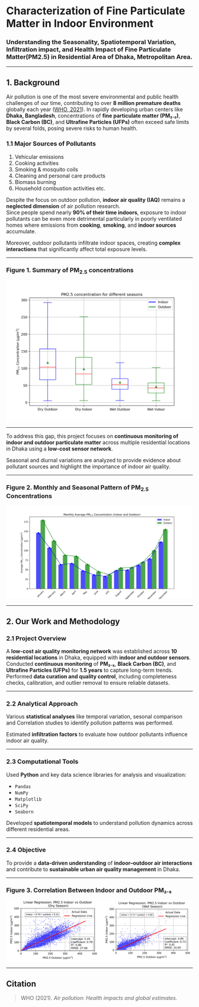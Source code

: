 # Characterization of Fine Particulate Matter in Indoor Environment

### Understanding the Seasonality, Spatiotemporal Variation, Infiltration impact, and Health Impact of Fine Particulate Matter(PM2.5) in Residential Area of Dhaka, Metropolitan Area. 

---

## 1. Background

Air pollution is one of the most severe environmental and public health challenges of our time, contributing to over **8 million premature deaths** globally each year ([WHO, 2021](#citation)). In rapidly developing urban centers like **Dhaka, Bangladesh**, concentrations of **fine particulate matter (PM₂.₅)**, **Black Carbon (BC)**, and **Ultrafine Particles (UFPs)** often exceed safe limits by several folds, posing severe risks to human health.  

### 1.1 Major Sources of Pollutants
1. Vehicular emissions
2. Cooking activities
3. Smoking & mosquito coils
4. Cleaning and personal care products 
5. Biomass burning  
6. Household combustion activities etc.

Despite the focus on outdoor pollution, **indoor air quality (IAQ)** remains a **neglected dimension** of air pollution research.  
Since people spend nearly **90% of their time indoors**, exposure to indoor pollutants can be even more detrimental particularly in poorly ventilated homes where emissions from **cooking**, **smoking**, and **indoor sources** accumulate.

Moreover, outdoor pollutants infiltrate indoor spaces, creating **complex interactions** that significantly affect total exposure levels.

---

### Figure 1. Summary of PM<sub>2.5</sub> concentrations
![Summary of Analysis](https://github.com/rivanchandraroy/Home-project/blob/main/Summary%20of%20Analysis.png?raw=true)

---

To address this gap, this project focuses on **continuous monitoring of indoor and outdoor particulate matter** across multiple residential locations in Dhaka using a **low-cost sensor network**.  

Seasonal and diurnal variations are analyzed to provide evidence about pollutant sources and highlight the importance of indoor air quality.

---

### Figure 2. Monthly and Seasonal Pattern of PM<sub>2.5</sub> Concentrations
![Monthly and Seasonal Pattern](https://github.com/rivanchandraroy/Home-project/blob/main/Monthly-Seasonal%20Pattern.png?raw=true)

---

## 2. Our Work and Methodology

### 2.1 Project Overview
A **low-cost air quality monitoring network** was established across **10 residential locations** in Dhaka, equipped with **indoor and outdoor sensors**.
Conducted **continuous monitoring** of **PM₂.₅**, **Black Carbon (BC)**, and **Ultrafine Particles (UFPs)** for **1.5 years** to capture long-term trends.
Performed **data curation and quality control**, including completeness checks, calibration, and outlier removal to ensure reliable datasets.

---

### 2.2 Analytical Approach
Various **statistical analyses** like temporal variation, sesonal comparison and Correlation studies to identify pollution patterns was performed.

Estimated **infiltration factors** to evaluate how outdoor pollutants influence indoor air quality.

---

### 2.3 Computational Tools
Used **Python** and key data science libraries for analysis and visualization:
- `Pandas`  
- `NumPy`  
- `Matplotlib`  
- `SciPy`  
- `Seaborn`

Developed **spatiotemporal models** to understand pollution dynamics across different residential areas.

---

### 2.4 Objective
To provide a **data-driven understanding** of **indoor–outdoor air interactions** and contribute to **sustainable urban air quality management** in Dhaka.

---

### Figure 3. Correlation Between Indoor and Outdoor PM₂.₅
![Correlation of Indoor and Outdoor PM2.5](https://github.com/rivanchandraroy/Home-project/blob/main/Corelation%20of%20indoor%20and%20outdoor%20PM2.5.png?raw=true)

---

## Citation
> WHO (2021). *Air pollution: Health impacts and global estimates.*
